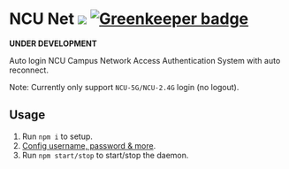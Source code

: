 # NCU Net [![](https://img.shields.io/badge/Standalone-blue.svg)](https://github.com/kidonng/cherry#user-content-ncu-net-) [![Greenkeeper badge](https://badges.greenkeeper.io/kidonng/ncu-net.svg)](https://greenkeeper.io/)

**UNDER DEVELOPMENT**

Auto login NCU Campus Network Access Authentication System with auto reconnect.

Note: Currently only support `NCU-5G/NCU-2.4G` login (no logout).

## Usage

1. Run `npm i` to setup.
2. [Config username, password & more](ncu-net.js#L1-L21).
3. Run `npm start/stop` to start/stop the daemon.
